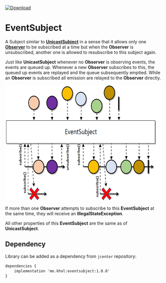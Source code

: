 [ ![Download](https://api.bintray.com/packages/antimonit/EventSubject/EventSubject/images/download.svg) ](https://bintray.com/antimonit/EventSubject/EventSubject/_latestVersion)

# EventSubject

A Subject similar to <a href="http://reactivex.io/RxJava/javadoc/io/reactivex/subjects/UnicastSubject.html">**UnicastSubject**</a>
in a sense that it allows only one <a href="http://reactivex.io/RxJava/javadoc/io/reactivex/Observer.html">**Observer**</a>
to be subscribed at a time but when the **Observer** is unsubscribed, another one is allowed to resubscribe to this subject again.

Just like **UnicastSubject** whenever no **Observer** is observing events, the events are queued up. Whenever a new **Observer**
subscribes to this, the queued up events are replayed and the queue subsequently emptied. While an **Observer** is subscribed
all emission are relayed to the **Observer** directly.

<img width="640" height="370" src="EventSubject.png" alt="">

If more than one **Observer** attempts to subscribe to this **EventSubject** at the same time, they will receive an
**IllegalStateException**.

All other properties of this **EventSubject** are the same as of **UnicastSubject**.

## Dependency
Library can be added as a dependency from `jcenter` repository:
```
dependencies {
    implementation 'me.khol:eventsubject:1.0.0'
}
```
